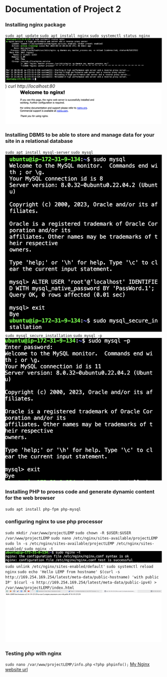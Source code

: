 # Documentation of Project 2

### Installing nginx package
`sudo apt update`
`sudo apt install nginx`
`sudo systemctl status nginx`
![Nginx Status](./images/nginx-status.png))
 *curl http://localhost:80*
 ![Nginx Server Status](./images/nginx-server-status.png)


### Installing DBMS to be able to store and manage data for your site in a relational database
 `sudo apt install mysql-server`
 `sudo mysql`
 ![mysql ouput1](./images/mysql%20password%20output.png)
 `sudo mysql_secure_installation`
 `sudo mysql -p`
 ![mysql server installed](./images/mysql%20server%20installed.png)


### Installing PHP to proess code and generate dynamic content for the web browser
`sudo apt install php-fpm php-mysql`


### configuring nginx to use php processor
`sudo mkdir /var/www/projectLEMP`
`sudo chown -R $USER:$USER /var/www/projectLEMP`
`sudo nano /etc/nginx/sites-available/projectLEMP`
`sudo ln -s /etc/nginx/sites-available/projectLEMP /etc/nginx/sites-enabled/`
`sudo nginx -t`
![Checking syntax error](./images/checking%20syntax%20errors.png)
`sudo unlink /etc/nginx/sites-enabled/default'`
`sudo systemctl reload nginx`
`sudo echo 'Hello LEMP from hostname' $(curl -s http://169.254.169.254/latest/meta-data/public-hostname) 'with public IP' $(curl -s http://169.254.169.254/latest/meta-data/public-ipv4) > /var/www/projectLEMP/index.html`
![echo text returned](./images/hello%20LEMP%20word.png)


### Testing php with nginx
`sudo nano /var/www/projectLEMP/info.php`
`<?php
phpinfo();`
[My Nginx website url](http://18.119.123.254/info.php)
